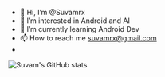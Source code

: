 - 👋 Hi, I’m @Suvamrx  
- 👀 I’m interested in Android and AI
- 🌱 I’m currently learning Android Dev
- 📫 How to reach me suvamrx@gmail.com
- 
![Suvam's GitHub stats](https://github-readme-stats.vercel.app/api?username=Suvamrx&show_icons=true&theme=nightowl)

<!---
Suvamrx/Suvamrx is a ✨ special ✨ repository because its `README.md` (this file) appears on your GitHub profile.
You can click the Preview link to take a look at your changes.
--->
